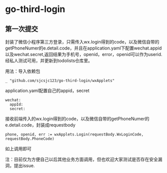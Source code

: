 # go-third-login
## 第一次提交
封装了微信小程序第三方登录，只需传入wx.login得到的code，以及微信自带的getPhoneNumer的e.detail.code，并且在application.yaml下配置wechat.appid以及wechat.secret,返回结果为手机号，openid，error，openid可以作为userid.
经私人测试可用，并更新到todolists仓库里。

用法：导入依赖包
```
_ "github.com/sjcsjc123/go-third-login/wxApplets"
```
application.yaml配置自己的appid，secret
```
wechat:
  appId:
  secret:
```
接收前端传入的wx.login得到的code，以及微信自带的getPhoneNumer的e.detail.code，封装成requestbody
```
phone, openid, err := wxApplets.Login(requestBody.WxLoginCode, requestBody.PhoneCode)
```
如上调用即可

注：目前仅为方便自己以后其他业务方面调用，但也欢迎大家测试是否存在安全漏洞，提出issue.
